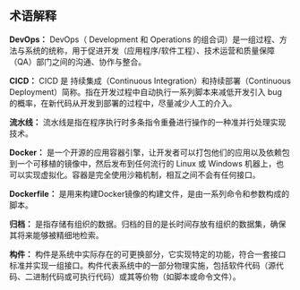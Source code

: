 ## 术语解释

**DevOps：** DevOps（ Development 和 Operations 的组合词）是一组过程、方法与系统的统称，用于促进开发（应用程序/软件工程）、技术运营和质量保障（QA）部门之间的沟通、协作与整合。

**CICD：** CICD 是 持续集成（Continuous Integration）和持续部署（Continuous Deployment）简称。指在开发过程中自动执行一系列脚本来减低开发引入 bug 的概率，在新代码从开发到部署的过程中，尽量减少人工的介入。

**流水线：** 流水线是指在程序执行时多条指令重叠进行操作的一种准并行处理实现技术。

**Docker：**  是一个开源的应用容器引擎，让开发者可以打包他们的应用以及依赖包到一个可移植的镜像中，然后发布到任何流行的 Linux 或 Windows 机器上，也可以实现虚拟化。容器是完全使用沙箱机制，相互之间不会有任何接口。

**Dockerfile：** 是用来构建Docker镜像的构建文件，是由一系列命令和参数构成的脚本。

**归档：** 是指存储有组织的数据。归档的目的是长时间存放有组织的数据集，确保其将来能够被精细地检索。

**构件：** 构件是系统中实际存在的可更换部分，它实现特定的功能，符合一套接口标准并实现一组接口。构件代表系统中的一部分物理实施，包括软件代码（源代码、二进制代码或可执行代码）或其等价物（如脚本或命令文件）。
